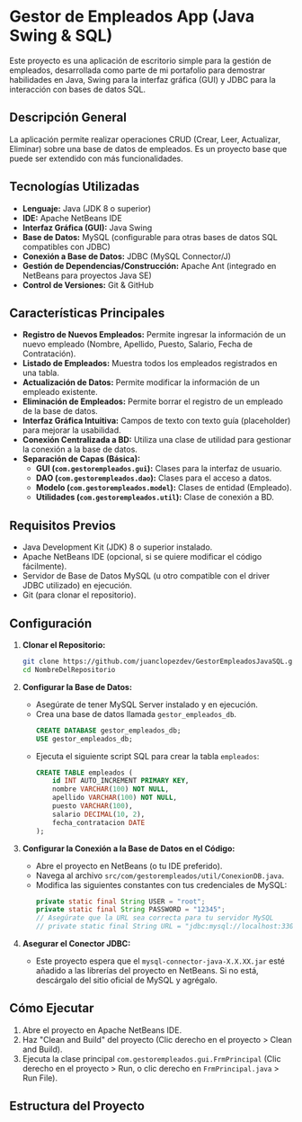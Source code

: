 # Gestor de Empleados App (Java Swing & SQL)

Este proyecto es una aplicación de escritorio simple para la gestión de empleados, desarrollada como parte de mi portafolio para demostrar habilidades en Java, Swing para la interfaz gráfica (GUI) y JDBC para la interacción con bases de datos SQL.

## Descripción General

La aplicación permite realizar operaciones CRUD (Crear, Leer, Actualizar, Eliminar) sobre una base de datos de empleados. Es un proyecto base que puede ser extendido con más funcionalidades.

## Tecnologías Utilizadas

*   **Lenguaje:** Java (JDK 8 o superior)
*   **IDE:** Apache NetBeans IDE
*   **Interfaz Gráfica (GUI):** Java Swing
*   **Base de Datos:** MySQL (configurable para otras bases de datos SQL compatibles con JDBC)
*   **Conexión a Base de Datos:** JDBC (MySQL Connector/J)
*   **Gestión de Dependencias/Construcción:** Apache Ant (integrado en NetBeans para proyectos Java SE)
*   **Control de Versiones:** Git & GitHub

## Características Principales

*   **Registro de Nuevos Empleados:** Permite ingresar la información de un nuevo empleado (Nombre, Apellido, Puesto, Salario, Fecha de Contratación).
*   **Listado de Empleados:** Muestra todos los empleados registrados en una tabla.
*   **Actualización de Datos:** Permite modificar la información de un empleado existente.
*   **Eliminación de Empleados:** Permite borrar el registro de un empleado de la base de datos.
*   **Interfaz Gráfica Intuitiva:** Campos de texto con texto guía (placeholder) para mejorar la usabilidad.
*   **Conexión Centralizada a BD:** Utiliza una clase de utilidad para gestionar la conexión a la base de datos.
*   **Separación de Capas (Básica):**
    *   **GUI (`com.gestorempleados.gui`):** Clases para la interfaz de usuario.
    *   **DAO (`com.gestorempleados.dao`):** Clases para el acceso a datos.
    *   **Modelo (`com.gestorempleados.model`):** Clases de entidad (Empleado).
    *   **Utilidades (`com.gestorempleados.util`):** Clase de conexión a BD.

## Requisitos Previos

*   Java Development Kit (JDK) 8 o superior instalado.
*   Apache NetBeans IDE (opcional, si se quiere modificar el código fácilmente).
*   Servidor de Base de Datos MySQL (u otro compatible con el driver JDBC utilizado) en ejecución.
*   Git (para clonar el repositorio).

## Configuración

1.  **Clonar el Repositorio:**
    ```bash
    git clone https://github.com/juanclopezdev/GestorEmpleadosJavaSQL.git
    cd NombreDelRepositorio
    ```

2.  **Configurar la Base de Datos:**
    *   Asegúrate de tener MySQL Server instalado y en ejecución.
    *   Crea una base de datos llamada `gestor_empleados_db`.
        ```sql
        CREATE DATABASE gestor_empleados_db;
        USE gestor_empleados_db;
        ```
    *   Ejecuta el siguiente script SQL para crear la tabla `empleados`:
        ```sql
        CREATE TABLE empleados (
            id INT AUTO_INCREMENT PRIMARY KEY,
            nombre VARCHAR(100) NOT NULL,
            apellido VARCHAR(100) NOT NULL,
            puesto VARCHAR(100),
            salario DECIMAL(10, 2),
            fecha_contratacion DATE
        );
        ```

3.  **Configurar la Conexión a la Base de Datos en el Código:**
    *   Abre el proyecto en NetBeans (o tu IDE preferido).
    *   Navega al archivo `src/com/gestorempleados/util/ConexionDB.java`.
    *   Modifica las siguientes constantes con tus credenciales de MySQL:
        ```java
        private static final String USER = "root";
        private static final String PASSWORD = "12345";
        // Asegúrate que la URL sea correcta para tu servidor MySQL
        // private static final String URL = "jdbc:mysql://localhost:3306/gestor_empleados_db";
        ```

4.  **Asegurar el Conector JDBC:**
    *   Este proyecto espera que el `mysql-connector-java-X.X.XX.jar` esté añadido a las librerías del proyecto en NetBeans. Si no está, descárgalo del sitio oficial de MySQL y agrégalo.

## Cómo Ejecutar

1.  Abre el proyecto en Apache NetBeans IDE.
2.  Haz "Clean and Build" del proyecto (Clic derecho en el proyecto > Clean and Build).
3.  Ejecuta la clase principal `com.gestorempleados.gui.FrmPrincipal` (Clic derecho en el proyecto > Run, o clic derecho en `FrmPrincipal.java` > Run File).

## Estructura del Proyecto
